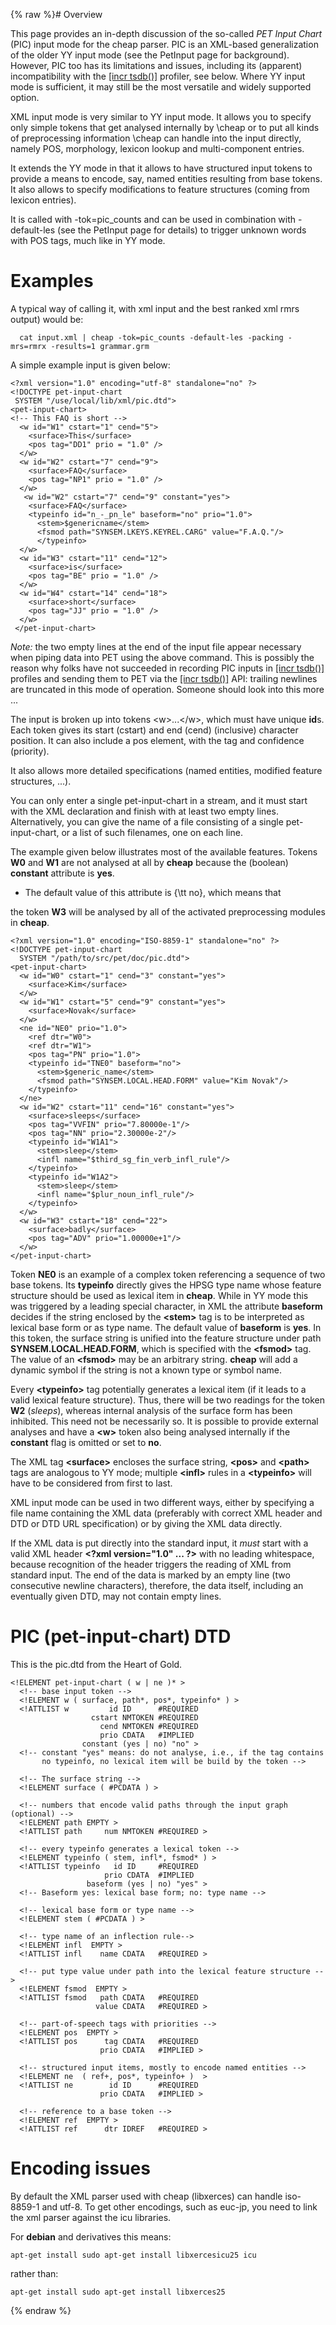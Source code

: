 {% raw %}# Overview

This page provides an in-depth discussion of the so-called *PET Input
Chart* (PIC) input mode for the cheap parser. PIC is an XML-based
generalization of the older YY input mode (see the PetInput
page for background). However, PIC too has its limitations and issues,
including its (apparent) incompatibility with the [\[incr
tsdb()\]](http://www.delph-in.net/itsdb) profiler, see below. Where YY
input mode is sufficient, it may still be the most versatile and widely
supported option.

XML input mode is very similar to YY input mode. It allows you to
specify only simple tokens that get analysed internally by \\cheap or to
put all kinds of preprocessing information \\cheap can handle into the
input directly, namely POS, morphology, lexicon lookup and
multi-component entries.

It extends the YY mode in that it allows to have structured input tokens
to provide a means to encode, say, named entities resulting from base
tokens. It also allows to specify modifications to feature structures
(coming from lexicon entries).

It is called with -tok=pic\_counts and can be used in combination with
-default-les (see the PetInput page for details) to trigger
unknown words with POS tags, much like in YY mode.

# Examples

A typical way of calling it, with xml input and the best ranked xml rmrs
output) would be:

      cat input.xml | cheap -tok=pic_counts -default-les -packing -mrs=rmrx -results=1 grammar.grm

A simple example input is given below:

    <?xml version="1.0" encoding="utf-8" standalone="no" ?>
    <!DOCTYPE pet-input-chart
     SYSTEM "/use/local/lib/xml/pic.dtd">
    <pet-input-chart>
    <!-- This FAQ is short -->
      <w id="W1" cstart="1" cend="5">
        <surface>This</surface>
        <pos tag="DD1" prio = "1.0" />
      </w>
      <w id="W2" cstart="7" cend="9">
        <surface>FAQ</surface>
        <pos tag="NP1" prio = "1.0" />
      </w>
       <w id="W2" cstart="7" cend="9" constant="yes">
        <surface>FAQ</surface>
        <typeinfo id="n_-_pn_le" baseform="no" prio="1.0">
          <stem>$genericname</stem>
          <fsmod path="SYNSEM.LKEYS.KEYREL.CARG" value="F.A.Q."/>
          </typeinfo>
      </w>
      <w id="W3" cstart="11" cend="12">
        <surface>is</surface>
        <pos tag="BE" prio = "1.0" />
      </w>
      <w id="W4" cstart="14" cend="18">
        <surface>short</surface>
        <pos tag="JJ" prio = "1.0" />
      </w>
     </pet-input-chart>

*Note:* the two empty lines at the end of the input file appear
necessary when piping data into PET using the above command. This is
possibly the reason why folks have not succeeded in recording PIC inputs
in [\[incr tsdb()\]](http://www.delph-in.net/itsdb) profiles and sending
them to PET via the [\[incr tsdb()\]](http://www.delph-in.net/itsdb)
API: trailing newlines are truncated in this mode of operation. Someone
should look into this more ...

The input is broken up into tokens &lt;w&gt;...&lt;/w&gt;, which must
have unique **id**s. Each token gives its start (cstart) and end (cend)
(inclusive) character position. It can also include a pos element, with
the tag and confidence (priority).

It also allows more detailed specifications (named entities, modified
feature structures, ...).

You can only enter a single pet-input-chart in a stream, and it must
start with the XML declaration and finish with at least two empty lines.
Alternatively, you can give the name of a file consisting of a single
pet-input-chart, or a list of such filenames, one on each line.

The example given below illustrates most of the available features.
Tokens **W0** and **W1** are not analysed at all by **cheap** because
the (boolean) **constant** attribute is **yes**.

- The default value of this attribute is {\\tt no}, which means that

the token **W3** will be analysed by all of the activated preprocessing
modules in **cheap**.

    <?xml version="1.0" encoding="ISO-8859-1" standalone="no" ?>
    <!DOCTYPE pet-input-chart
      SYSTEM "/path/to/src/pet/doc/pic.dtd">
    <pet-input-chart>
      <w id="W0" cstart="1" cend="3" constant="yes">
        <surface>Kim</surface>
      </w>
      <w id="W1" cstart="5" cend="9" constant="yes">
        <surface>Novak</surface>
      </w>
      <ne id="NE0" prio="1.0">
        <ref dtr="W0">
        <ref dtr="W1">
        <pos tag="PN" prio="1.0">
        <typeinfo id="TNE0" baseform="no">
          <stem>$generic_name</stem>
          <fsmod path="SYNSEM.LOCAL.HEAD.FORM" value="Kim Novak"/>
        </typeinfo>
      </ne>
      <w id="W2" cstart="11" cend="16" constant="yes">
        <surface>sleeps</surface>
        <pos tag="VVFIN" prio="7.80000e-1"/>
        <pos tag="NN" prio="2.30000e-2"/>
        <typeinfo id="W1A1">
          <stem>sleep</stem>
          <infl name="$third_sg_fin_verb_infl_rule"/>
        </typeinfo>
        <typeinfo id="W1A2">
          <stem>sleep</stem>
          <infl name="$plur_noun_infl_rule"/>
        </typeinfo>
      </w>
      <w id="W3" cstart="18" cend="22">
        <surface>badly</surface>
        <pos tag="ADV" prio="1.00000e+1"/>
      </w>
    </pet-input-chart>

Token **NE0** is an example of a complex token referencing a sequence of
two base tokens. Its **typeinfo** directly gives the HPSG type name
whose feature structure should be used as lexical item in **cheap**.
While in YY mode this was triggered by a leading special character, in
XML the attribute **baseform** decides if the string enclosed by the
**&lt;stem&gt;** tag is to be interpreted as lexical base form or as
type name. The default value of **baseform** is **yes**. In this token,
the surface string is unified into the feature structure under path
**SYNSEM.LOCAL.HEAD.FORM**, which is specified with the
**&lt;fsmod&gt;** tag. The value of an **&lt;fsmod&gt;** may be an
arbitrary string. **cheap** will add a dynamic symbol if the string is
not a known type or symbol name.

Every **&lt;typeinfo&gt;** tag potentially generates a lexical item (if
it leads to a valid lexical feature structure). Thus, there will be two
readings for the token **W2** (*sleeps*), whereas internal analysis of
the surface form has been inhibited. This need not be necessarily so. It
is possible to provide external analyses and have a **&lt;w&gt;** token
also being analysed internally if the **constant** flag is omitted or
set to **no**.

The XML tag **&lt;surface&gt;** encloses the surface string,
**&lt;pos&gt;** and **&lt;path&gt;** tags are analogous to YY mode;
multiple **&lt;infl&gt;** rules in a **&lt;typeinfo&gt;** will have to
be considered from first to last.

XML input mode can be used in two different ways, either by specifying a
file name containing the XML data (preferably with correct XML header
and DTD or DTD URL specification) or by giving the XML data directly.

If the XML data is put directly into the standard input, it *must* start
with a valid XML header **&lt;?xml version="1.0" ... ?&gt;** with no
leading whitespace, because recognition of the header triggers the
reading of XML from standard input. The end of the data is marked by an
empty line (two consecutive newline characters), therefore, the data
itself, including an eventually given DTD, may not contain empty lines.

# PIC (pet-input-chart) DTD

This is the pic.dtd from the Heart of Gold.

    <!ELEMENT pet-input-chart ( w | ne )* >
      <!-- base input token -->
      <!ELEMENT w ( surface, path*, pos*, typeinfo* ) >
      <!ATTLIST w         id ID      #REQUIRED
                      cstart NMTOKEN #REQUIRED
                        cend NMTOKEN #REQUIRED
                        prio CDATA   #IMPLIED
                    constant (yes | no) "no" >
      <!-- constant "yes" means: do not analyse, i.e., if the tag contains
           no typeinfo, no lexical item will be build by the token -->
     
      <!-- The surface string -->
      <!ELEMENT surface ( #PCDATA ) >
    
      <!-- numbers that encode valid paths through the input graph (optional) -->
      <!ELEMENT path EMPTY >
      <!ATTLIST path     num NMTOKEN #REQUIRED >
     
      <!-- every typeinfo generates a lexical token -->
      <!ELEMENT typeinfo ( stem, infl*, fsmod* ) >
      <!ATTLIST typeinfo   id ID     #REQUIRED
                         prio CDATA  #IMPLIED
                     baseform (yes | no) "yes" >
      <!-- Baseform yes: lexical base form; no: type name -->
    
      <!-- lexical base form or type name -->
      <!ELEMENT stem ( #PCDATA ) >
    
      <!-- type name of an inflection rule-->
      <!ELEMENT infl  EMPTY >
      <!ATTLIST infl    name CDATA   #REQUIRED >
    
      <!-- put type value under path into the lexical feature structure -->
      <!ELEMENT fsmod  EMPTY >
      <!ATTLIST fsmod   path CDATA   #REQUIRED
                       value CDATA   #REQUIRED >
    
      <!-- part-of-speech tags with priorities -->
      <!ELEMENT pos  EMPTY >
      <!ATTLIST pos      tag CDATA   #REQUIRED
                        prio CDATA   #IMPLIED >
    
      <!-- structured input items, mostly to encode named entities -->
      <!ELEMENT ne  ( ref+, pos*, typeinfo+ )  >
      <!ATTLIST ne        id ID      #REQUIRED
                        prio CDATA   #IMPLIED >
     
      <!-- reference to a base token -->
      <!ELEMENT ref  EMPTY >
      <!ATTLIST ref      dtr IDREF   #REQUIRED >

# Encoding issues

By default the XML parser used with cheap (libxerces) can handle
iso-8859-1 and utf-8. To get other encodings, such as euc-jp, you need
to link the xml parser against the icu libraries.

For **debian** and derivatives this means:

    apt-get install sudo apt-get install libxercesicu25 icu

rather than:

    apt-get install sudo apt-get install libxerces25 
<update date omitted for speed>{% endraw %}
